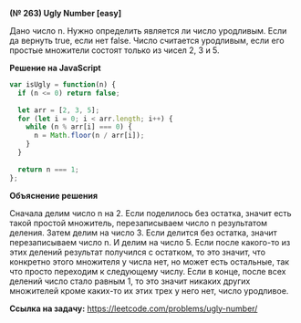 **(№ 263) Ugly Number [easy]**

Дано число n. Нужно определить является ли число уродливым. Если да вернуть true, если нет false.
Число считается уродливым, если его простые множители состоят только из чисел 2, 3 и 5.

**Решение на JavaScript**

```javascript
var isUgly = function(n) {
  if (n <= 0) return false;
  
  let arr = [2, 3, 5];
  for (let i = 0; i < arr.length; i++) {
    while (n % arr[i] === 0) {
      n = Math.floor(n / arr[i]);
    }
  }
  
  return n === 1;
};
```

**Объяснение решения**

Сначала делим число n на 2. Если поделилось без остатка, значит есть такой простой множитель, перезаписываем число n результатом деления. Затем делим на число 3. Если делится без остатка, значит перезаписываем число n. И делим на число 5. Если после какого-то из этих делений результат получился с остатком, то это значит, что конкретно этого множителя у числа нет, но может есть остальные, так что просто переходим к следующему числу. Если в конце, после всех делений число стало равным 1, то это значит никаких других множителей кроме каких-то их этих трех у него нет, число уродливое.

**Ссылка на задачу:** https://leetcode.com/problems/ugly-number/